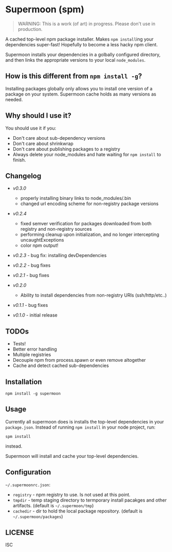 # Supermoon (spm)

 > WARNING: This is a work (of art) in progress. Please don't use in production.

A cached top-level npm package installer. Makes `npm install`ing your dependencies super-fast! Hopefully to become a less hacky npm client. 

Supermoon installs your dependencies in a golbally configured directory, and then links the appropriate versions to your local `node_modules`.

## How is this different from `npm install -g`?

Installing packages globally only allows you to install one version of a package on your system. Supermoon cache holds as many versions as needed.

## Why should I use it?

You should use it if you:

 - Don't care about sub-dependency versions
 - Don't care about shrinkwrap
 - Don't care about publishing packages to a registry
 - Always delete your node_modules and hate waiting for `npm install` to finish.

## Changelog

- *v0.3.0* 
  - properly installing binary links to node_modules/.bin
  - changed url encoding scheme for non-registry package versions

- *v0.2.4*
  - fixed semver verification for packages downloaded from both registry and non-registry sources
  - performing cleanup upon initialization, and no longer intercepting uncaughtExceptions
  - color npm output!

- *v0.2.3* - bug fix: installing devDependencies

- *v0.2.2* - bug fixes

- *v0.2.1* - bug fixes

- *v0.2.0*
  - Ability to install dependencies from non-registry URIs (ssh/http/etc..)

- *v0.1.1* - bug fixes

- *v0.1.0* - initial release



## TODOs

 - Tests!
 - Better error handling
 - Multiple registries
 - Decouple npm from process.spawn or even remove altogether
 - Cache and detect cached sub-dependencies

## Installation
```
npm install -g supermoon
```

## Usage
Currently all supermoon does is installs the top-level dependencies in your `package.json`. Instead of running `npm install` in your node project, run:

```
spm install
```

instead.

Supermoon will install and cache your top-level dependencies.

## Configuration
`~/.supermoonrc.json`:

 - `registry` - npm registry to use. Is not used at this point.
 - `tmpdir` - temp staging directory to termporary install pacakges and other artifacts. (default is `~/.supermoon/tmp`)
 - `cachedir` - dir to hold the local package repository. (default is `~/.supermoon/packages`)

## LICENSE

ISC

